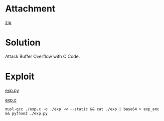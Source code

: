 # Attachment

[zip](Execute-as-a-service.zip)

# Solution

Attack Buffer Overflow with C Code.

# Exploit

[exp.py](exp.py)

[exp.c](exp.c)

`musl-gcc ./exp.c -o ./exp -w --static && cat ./exp | base64 > exp_enc && python3 ./exp.py`